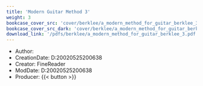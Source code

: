```yaml
---
title: 'Modern Guitar Method 3'
weight: 3
bookcase_cover_src: 'cover/berklee/a_modern_method_for_guitar_berklee_3.png'
bookcase_cover_src_dark: 'cover/berklee/a_modern_method_for_guitar_berklee_3.png'
download_link: '/pdfs/berklee/a_modern_method_for_guitar_berklee_3.pdf'
---
```


- Author: 
- CreationDate: D:20020525200638
- Creator: FineReader
- ModDate: D:20020525200638
- Producer: 
{{< button >}}
